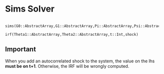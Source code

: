 # Sims Solver

```@docs

sims(G0::AbstractArray,G1::AbstractArray,Pi::AbstractArray,Psi::AbstractArray)

irf(Theta1::AbstractArray,Theta2::AbstractArray,t::Int,shock)
```

## Important

When you add an autocorrelated shock to the system, the value on the lhs **must be on t+1**. Otherwise, the IRF will be wrongly computed.
